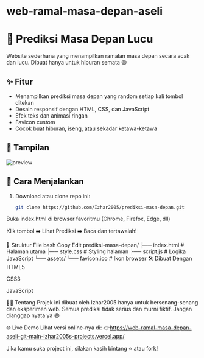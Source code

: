 # web-ramal-masa-depan-aseli
# 🔮 Prediksi Masa Depan Lucu

Website sederhana yang menampilkan ramalan masa depan secara acak dan lucu. Dibuat hanya untuk hiburan semata 😄

## ✨ Fitur
- Menampilkan prediksi masa depan yang random setiap kali tombol ditekan
- Desain responsif dengan HTML, CSS, dan JavaScript
- Efek teks dan animasi ringan
- Favicon custom
- Cocok buat hiburan, iseng, atau sekadar ketawa-ketawa

## 📸 Tampilan
![preview](https://via.placeholder.com/800x400.png?text=Screenshot+Web+Prediksi)

## 🚀 Cara Menjalankan
1. Download atau clone repo ini:
   ```bash
   git clone https://github.com/Izhar2005/prediksi-masa-depan.git
Buka index.html di browser favoritmu (Chrome, Firefox, Edge, dll)

Klik tombol ➡️ Lihat Prediksi ➡️ Baca dan tertawalah!

📁 Struktur File
bash
Copy
Edit
prediksi-masa-depan/
├── index.html        # Halaman utama
├── style.css         # Styling halaman
├── script.js         # Logika JavaScript
└── assets/
    └── favicon.ico   # Ikon browser
🛠️ Dibuat Dengan
HTML5

CSS3

JavaScript

🙋‍♂️ Tentang
Projek ini dibuat oleh Izhar2005 hanya untuk bersenang-senang dan eksperimen web. Semua prediksi tidak serius dan murni fiktif. Jangan dianggap nyata ya 😄

🌐 Live Demo
Lihat versi online-nya di:
👉https://web-ramal-masa-depan-aseli-git-main-izhar2005s-projects.vercel.app/

Jika kamu suka project ini, silakan kasih bintang ⭐ atau fork!
